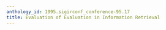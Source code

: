 ```yaml
---
anthology_id: 1995.sigirconf_conference-95.17
title: Evaluation of Evaluation in Information Retrieval
---
```

